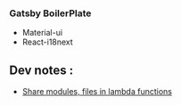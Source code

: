 ### Gatsby BoilerPlate

- Material-ui
- React-i18next

## Dev notes :

- [Share modules, files in lambda functions ](https://www.netlify.com/blog/2021/08/12/how-to-include-files-in-netlify-serverless-functions/)
